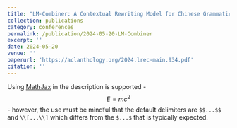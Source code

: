 ```yaml
---
title: "LM-Combiner: A Contextual Rewriting Model for Chinese Grammatical Error Correction"
collection: publications
category: conferences
permalink: /publication/2024-05-20-LM-Combiner
excerpt: ''
date: 2024-05-20
venue: ''
paperurl: 'https://aclanthology.org/2024.lrec-main.934.pdf'
citation: ''
---
```


Using [MathJax](https://www.mathjax.org/) in the description is supported - $$E=mc^2$$ - however, the use must be mindful that the default delimiters are `$$...$$` and `\\[...\\]` which differs from the `$...$` that is typically expected.
